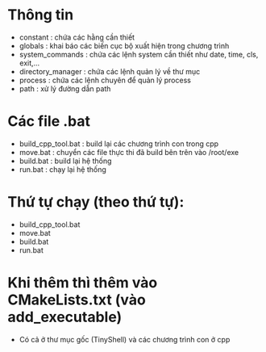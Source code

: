 # Thông tin
- constant : chứa các hằng cần thiết
- globals : khai báo các biến cục bộ xuất hiện trong chương trình
- system_commands : chứa các lệnh system cần thiết như date, time, cls, exit,...
- directory_manager : chứa các lệnh quản lý về thư mục
- process : chứa các lệnh chuyên để quản lý process
- path : xử lý đường dẫn path
# Các file .bat
- build_cpp_tool.bat : build lại các chương trình con trong cpp
- move.bat : chuyển các file thực thi đã build bên trên vào /root/exe
- build.bat : build lại hệ thống
- run.bat : chạy lại hệ thống

# Thứ tự chạy (theo thứ tự):
- build_cpp_tool.bat
- move.bat
- build.bat
- run.bat


# Khi thêm thì thêm vào CMakeLists.txt (vào add_executable)
- Có cả ở thư mục gốc (TinyShell) và các chương trình con ở cpp